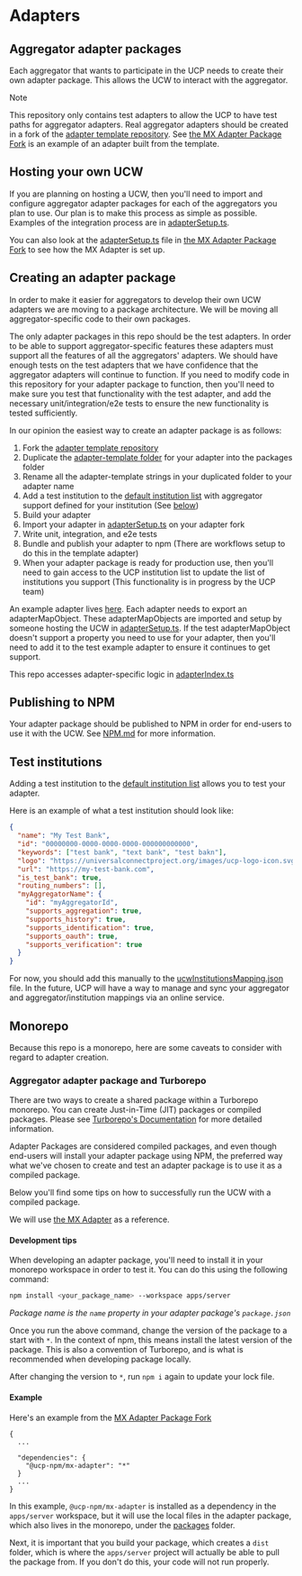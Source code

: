 # Adapters

## Aggregator adapter packages

Each aggregator that wants to participate in the UCP needs to create their own adapter package. This allows the UCW to interact with the aggregator.

> [!NOTE]  
> This repository only contains test adapters to allow the UCP to have test paths for aggregator adapters. Real aggregator adapters should be created in a fork of the [adapter template repository](https://github.com/Universal-Connect-Project/ucw-adapter-template). See [the MX Adapter Package Fork](https://github.com/Universal-Connect-Project/ucw-adapter-mx) is an example of an adapter built from the template.

## Hosting your own UCW

If you are planning on hosting a UCW, then you'll need to import and configure aggregator adapter packages for each of the aggregators you plan to use. Our plan is to make this process as simple as possible. Examples of the integration process are in [adapterSetup.ts](./apps/server/src/adapterSetup.ts).

You can also look at the [adapterSetup.ts](https://github.com/Universal-Connect-Project/ucw-adapter-mx/blob/main/apps/server/src/adapterSetup.ts) file in [the MX Adapter Package Fork](https://github.com/Universal-Connect-Project/ucw-adapter-mx) to see how the MX Adapter is set up.

## Creating an adapter package

In order to make it easier for aggregators to develop their own UCW adapters we are moving to a package architecture. We will be moving all aggregator-specific code to their own packages.

The only adapter packages in this repo should be the test adapters. In order to be able to support aggregator-specific features these adapters must support all the features of all the aggregators' adapters. We should have enough tests on the test adapters that we have confidence that the aggregator adapters will continue to function. If you need to modify code in this repository for your adapter package to function, then you'll need to make sure you test that functionality with the test adapter, and add the necessary unit/integration/e2e tests to ensure the new functionality is tested sufficiently.

In our opinion the easiest way to create an adapter package is as follows:

1. Fork the [adapter template repository](https://github.com/Universal-Connect-Project/ucw-adapter-template)
1. Duplicate the [adapter-template folder](https://github.com/Universal-Connect-Project/ucw-adapter-template/tree/main/packages/template-adapter) for your adapter into the packages folder
1. Rename all the adapter-template strings in your duplicated folder to your adapter name
1. Add a test institution to the [default institution list](./apps/server/cachedDefaults/ucwInstitutionsMapping.json) with aggregator support defined for your institution (See [below](#test-institutions))
1. Build your adapter
1. Import your adapter in [adapterSetup.ts](./apps/server/src/adapterSetup.ts) on your adapter fork
1. Write unit, integration, and e2e tests
1. Bundle and publish your adapter to npm (There are workflows setup to do this in the template adapter)
1. When your adapter package is ready for production use, then you'll need to gain access to the UCP institution list to update the list of institutions you support (This functionality is in progress by the UCP team)

An example adapter lives [here](./apps/server/src/test-adapter/index.ts). Each adapter needs to export an adapterMapObject. These adapterMapObjects are imported and setup by someone hosting the UCW in [adapterSetup.ts](./apps/server/src/adapterSetup.ts). If the test adapterMapObject doesn't support a property you need to use for your adapter, then you'll need to add it to the test example adapter to ensure it continues to get support.

This repo accesses adapter-specific logic in [adapterIndex.ts](./apps/server/src/adapterIndex.ts)

## Publishing to NPM

Your adapter package should be published to NPM in order for end-users to use it with the UCW. See [NPM.md](./NPM.md) for more information.

## Test institutions

Adding a test institution to the [default institution list](./apps/server/cachedDefaults/ucwInstitutionsMapping.json) allows you to test your adapter.

Here is an example of what a test institution should look like:

```json
{
  "name": "My Test Bank",
  "id": "00000000-0000-0000-0000-000000000000",
  "keywords": ["test bank", "text bank", "test bakn"],
  "logo": "https://universalconnectproject.org/images/ucp-logo-icon.svg",
  "url": "https://my-test-bank.com",
  "is_test_bank": true,
  "routing_numbers": [],
  "myAggregatorName": {
    "id": "myAggregatorId",
    "supports_aggregation": true,
    "supports_history": true,
    "supports_identification": true,
    "supports_oauth": true,
    "supports_verification": true
  }
}
```

For now, you should add this manually to the [ucwInstitutionsMapping.json](./apps/server/cachedDefaults/ucwInstitutionsMapping.json) file. In the future, UCP will have a way to manage and sync your aggregator and aggregator/institution mappings via an online service.

## Monorepo

Because this repo is a monorepo, here are some caveats to consider with regard to adapter creation.

### Aggregator adapter package and Turborepo

There are two ways to create a shared package within a Turborepo monorepo. You can create Just-in-Time (JIT) packages or compiled packages. Please see [Turborepo's Documentation](https://turbo.build/repo/docs/core-concepts/internal-packages#compiled-packages) for more detailed information.

Adapter Packages are considered compiled packages, and even though end-users will install your adapter package using NPM, the preferred way what we've chosen to create and test an adapter package is to use it as a compiled package.

Below you'll find some tips on how to successfully run the UCW with a compiled package.

We will use [the MX Adapter](https://github.com/Universal-Connect-Project/ucw-adapter-mx/tree/main/packages/mx-adapter) as a reference.

#### Development tips

When developing an adapter package, you'll need to install it in your monorepo workspace in order to test it. You can do this using the following command:

```bash
npm install <your_package_name> --workspace apps/server
```

_Package name is the `name` property in your adapter package's `package.json`_

Once you run the above command, change the version of the package to a start with `*`. In the context of npm, this means install the latest version of the package. This is also a convention of Turborepo, and is what is recommended when developing package locally.

After changing the version to `*`, run `npm i` again to update your lock file.

#### Example

Here's an example from the [MX Adapter Package Fork](https://github.com/Universal-Connect-Project/ucw-adapter-mx/blob/main/apps/server/package.json)

```
{
  ...

  "dependencies": {
    "@ucp-npm/mx-adapter": "*"
  }
  ...
}
```

In this example, `@ucp-npm/mx-adapter` is installed as a dependency in the `apps/server` workspace, but it will use the local files in the adapter package, which also lives in the monorepo, under the [packages](./packages) folder.

Next, it is important that you build your package, which creates a `dist` folder, which is where the `apps/server` project will actually be able to pull the package from. If you don't do this, your code will not run properly.
